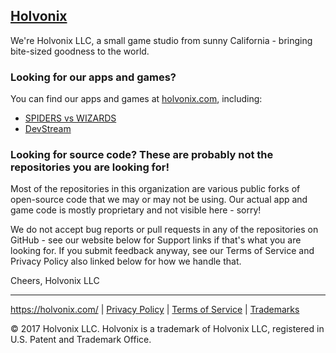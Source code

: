 ## [Holvonix](https://holvonix.com/)

We're Holvonix LLC, a small game studio from sunny California - bringing bite-sized goodness to the world.

### Looking for our apps and games?

You can find our apps and games at [holvonix.com](https://holvonix.com/), including:
* [SPIDERS vs WIZARDS](https://spidersvswizards.com/)
* [DevStream](https://holvonix.com/for-developers/devstream-broadcast-testing/)

### Looking for source code? These are probably not the repositories you are looking for!

Most of the repositories in this organization are various public forks of open-source code that we may or may not be using.
Our actual app and game code is mostly proprietary and not visible here - sorry!

We do not accept bug reports or pull requests in any of the repositories on GitHub - see our website below for Support links if that's what you are looking for. If you submit feedback anyway, see our Terms of Service and Privacy Policy also linked below for how we handle that.

Cheers,
Holvonix LLC


----

https://holvonix.com/ | [Privacy Policy](https://holvonix.com/legal/privacy-policy.html) | [Terms of Service](https://holvonix.com/legal/terms.html) | [Trademarks](https://holvonix.com/legal/trademarks.html)

© 2017 Holvonix LLC. Holvonix is a trademark of Holvonix LLC, registered in U.S. Patent and Trademark Office.
